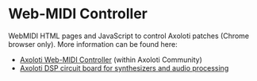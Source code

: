 # Web-MIDI Controller

WebMIDI HTML pages and JavaScript to control Axoloti patches (Chrome browser only). More information can be found here:

* [Axoloti Web-MIDI Controller](http://community.axoloti.com/t/cpwitz-contributions/1352/49?u=cpwitz) (within Axoloti Community)
* [Axoloti DSP circuit board for synthesizers and audio processing](http://axoloti.com)
